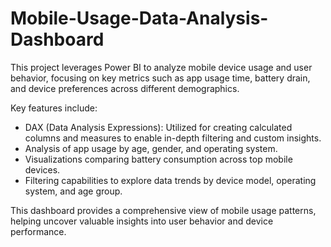 # Mobile-Usage-Data-Analysis-Dashboard
This project leverages Power BI to analyze mobile device usage and user behavior, focusing on key metrics such as app usage time, battery drain, and device preferences across different demographics.

Key features include:
- DAX (Data Analysis Expressions): Utilized for creating calculated columns and measures to enable in-depth filtering and custom insights.
- Analysis of app usage by age, gender, and operating system.
- Visualizations comparing battery consumption across top mobile devices.
- Filtering capabilities to explore data trends by device model, operating system, and age group.


This dashboard provides a comprehensive view of mobile usage patterns, helping uncover valuable insights into user behavior and device performance.


